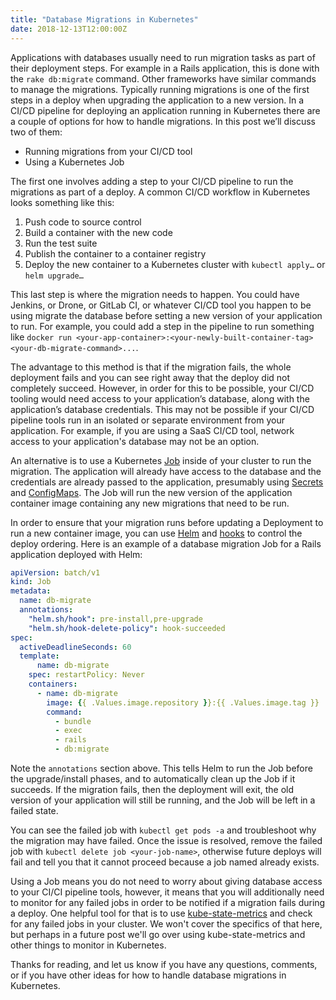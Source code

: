 ```yaml
---
title: "Database Migrations in Kubernetes"
date: 2018-12-13T12:00:00Z
---
```


Applications with databases usually need to run migration tasks as part of their deployment steps. For example in a Rails application, this is done with the `rake db:migrate` command. Other frameworks have similar commands to manage the migrations.  Typically running migrations is one of the first steps in a deploy when upgrading the application to a new version. In a CI/CD pipeline for deploying an application running in Kubernetes there are a couple of options for how to handle migrations. In this post we’ll discuss two of them:

- Running migrations from your CI/CD tool
- Using a Kubernetes Job

The first one involves adding a step to your CI/CD pipeline to run the migrations as part of a deploy. A common CI/CD workflow in Kubernetes looks something like this:

1. Push code to source control
2. Build a container with the new code
3. Run the test suite
4. Publish the container to a container registry
5. Deploy the new container to a Kubernetes cluster with `kubectl apply…` or `helm upgrade…`

This last step is where the migration needs to happen. You could have Jenkins, or Drone, or GitLab CI, or whatever CI/CD tool you happen to be using migrate the database before setting a new version of your application to run. For example, you could add a step in the pipeline to run something like `docker run <your-app-container>:<your-newly-built-container-tag> <your-db-migrate-command>...`.

The advantage to this method is that if the migration fails, the whole deployment fails and you can see right away that the deploy did not completely succeed. However, in order for this to be possible, your CI/CD tooling would need access to your application’s database, along with the application’s database credentials. This may not be possible if your CI/CD pipeline tools run in an isolated or separate environment from your application. For example, if you are using a SaaS CI/CD tool, network access to your application's database may not be an option.

An alternative is to use a Kubernetes [Job](https://kubernetes.io/docs/concepts/workloads/controllers/jobs-run-to-completion/) inside of your cluster to run the migration. The application will already have access to the database and the credentials are already passed to the application, presumably using [Secrets](https://kubernetes.io/docs/concepts/configuration/secret/) and [ConfigMaps](https://kubernetes.io/docs/tasks/configure-pod-container/configure-pod-configmap/). The Job will run the new version of the application container image containing any new migrations that need to be run.

In order to ensure that your migration runs before updating a Deployment to run a new container image, you can use [Helm](https://www.helm.sh/) and [hooks](https://github.com/helm/helm/blob/master/docs/charts_hooks.md) to control the deploy ordering. Here is an example of a database migration Job for a Rails application deployed with Helm:

```YAML
apiVersion: batch/v1
kind: Job
metadata:
  name: db-migrate
  annotations:
    "helm.sh/hook": pre-install,pre-upgrade
    "helm.sh/hook-delete-policy": hook-succeeded
spec:
  activeDeadlineSeconds: 60
  template:
      name: db-migrate
    spec: restartPolicy: Never
    containers:
      - name: db-migrate
        image: {{ .Values.image.repository }}:{{ .Values.image.tag }}
        command:
          - bundle
          - exec
          - rails
          - db:migrate
```

Note the `annotations` section above. This tells Helm to run the Job before the upgrade/install phases, and to automatically clean up the Job if it succeeds. If the migration fails, then the deployment will exit, the old version of your application will still be running, and the Job will be left in a failed state.

You can see the failed job with `kubectl get pods -a` and troubleshoot why the migration may have failed. Once the issue is resolved, remove the failed job with `kubectl delete job <your-job-name>`, otherwise future deploys will fail and tell you that it cannot proceed because a job named <your-job-name> already exists.

Using a Job means you do not need to worry about giving database access to your CI/CI pipeline tools, however, it means that you will additionally need to monitor for any failed jobs in order to be notified if a migration fails during a deploy. One helpful tool for that is to use [kube-state-metrics](https://github.com/kubernetes/kube-state-metrics) and check for any failed jobs in your cluster. We won't cover the specifics of that here, but perhaps in a future post we'll go over using kube-state-metrics and other things to monitor in Kubernetes.

Thanks for reading, and let us know if you have any questions, comments, or if you have other ideas for how to handle database migrations in Kubernetes.
